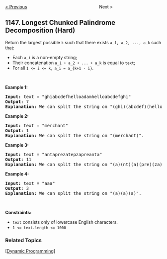 <!--|This file generated by command(leetcode description); DO NOT EDIT.    |-->
<!--+----------------------------------------------------------------------+-->
<!--|@author    Openset <openset.wang@gmail.com>                           |-->
<!--|@link      https://github.com/openset                                 |-->
<!--|@home      https://github.com/openset/leetcode                        |-->
<!--+----------------------------------------------------------------------+-->

[< Previous](https://github.com/openset/leetcode/tree/master/problems/snapshot-array "Snapshot Array")
　　　　　　　　　　　　　　　　
Next >

## 1147. Longest Chunked Palindrome Decomposition (Hard)

<p>Return the largest possible <code>k</code>&nbsp;such that there exists&nbsp;<code>a_1, a_2, ..., a_k</code>&nbsp;such that:</p>

<ul>
	<li>Each <code>a_i</code> is a non-empty string;</li>
	<li>Their concatenation <code>a_1 + a_2 + ... + a_k</code> is equal to <code>text</code>;</li>
	<li>For all <code>1 &lt;= i &lt;= k</code>,&nbsp;&nbsp;<code>a_i = a_{k+1 - i}</code>.</li>
</ul>

<p>&nbsp;</p>
<p><strong>Example 1:</strong></p>

<pre>
<strong>Input:</strong> text = &quot;ghiabcdefhelloadamhelloabcdefghi&quot;
<strong>Output:</strong> 7
<strong>Explanation:</strong> We can split the string on &quot;(ghi)(abcdef)(hello)(adam)(hello)(abcdef)(ghi)&quot;.
</pre>

<p><strong>Example 2:</strong></p>

<pre>
<strong>Input:</strong> text = &quot;merchant&quot;
<strong>Output:</strong> 1
<strong>Explanation:</strong> We can split the string on &quot;(merchant)&quot;.
</pre>

<p><strong>Example 3:</strong></p>

<pre>
<strong>Input:</strong> text = &quot;antaprezatepzapreanta&quot;
<strong>Output:</strong> 11
<strong>Explanation:</strong> We can split the string on &quot;(a)(nt)(a)(pre)(za)(tpe)(za)(pre)(a)(nt)(a)&quot;.
</pre>

<p><strong>Example 4:</strong></p>

<pre>
<strong>Input:</strong> text = &quot;aaa&quot;
<strong>Output:</strong> 3
<strong>Explanation:</strong> We can split the string on &quot;(a)(a)(a)&quot;.
</pre>

<p>&nbsp;</p>
<p><strong>Constraints:</strong></p>

<ul>
	<li><code>text</code> consists only of lowercase English characters.</li>
	<li><code>1 &lt;= text.length &lt;= 1000</code></li>
</ul>

### Related Topics
  [[Dynamic Programming](https://github.com/openset/leetcode/tree/master/tag/dynamic-programming/README.md)]
